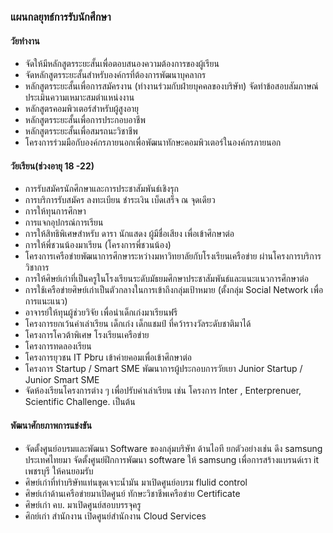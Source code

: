 ### แผนกลยุทธ์การรับนักศึกษา
#### วัยทำงาน
* จัดให้มีหลักสูตรระยะสั้นเพื่อตอบสนองความต้องการของผู้เรียน
* จัดหลักสูตรระยะสั้นสำหรับองค์กรที่ต้องการพัฒนาบุคลากร
* หลักสูตรระยะสั้นเพื่อการสมัครงาน (ทำงานร่วมกับฝ่ายบุคคลของบริษัท) จัดทำข้อสอบสัมภาษณ์ ประเมินความเหมาะสมตำแหน่งงาน
* หลักสูตรคอมพิวเตอร์สำหรับผู้สูงอายุ
* หลักสูตรระยะสั้นเพื่อการประกอบอาชีพ
* หลักสูตรระยะสั้นเพื่อสมรถนะวิชาชีพ
* โครงการร่วมมือกับองค์กรภายนอกเพื่อพัฒนาทักษะคอมพิวเตอร์ในองค์กรภายนอก


#### วัยเรียน(ช่วงอายุ 18 -22)
* การรับสมัครนักศึกษาและการประชาสัมพันธ์เชิงรุก
* การบริการรับสมัคร ลงทะเบียน ชำระเงิน เบ็ดเสร็จ ณ จุดเดียว
* การให้ทุนการศึกษา
* การแจกอุปกรณ์การเรียน
* การให้สิทธิพิเศษสำหรับ ดารา นักแสดง ผู้มีชื่อเสียง เพื่อเข้าศึกษาต่อ
* การให้พี่ชวนน้องมาเรียน (โครงการพี่ชวนน้อง)
* โครงการเครือข่ายพัฒนาการศึกษาระหว่างมหาวิทยาลัยกับโรงเรียนเครือข่าย ผ่านโครงการบริการวิชาการ
* การให้ศิษย์เก่าที่เป็นครูในโรงเรียนระดับมัธยมศึกษาประชาสัมพันธ์และแนะแนวการศึกษาต่อ
* การใช้เครือข่ายศิษย์เก่าเป็นตัวกลางในการเข้าถึงกลุ่มเป้าหมาย (ตั้งกลุ่ม Social Network เพื่อการแนะแนว)
* อาจารย์ให้ทุนผู้ช่วยวิจัย เพื่อนำเด็กเก่งมาเรียนฟรี
* โครงการยกเว้นค่าเล่าเรียน เด็กเก่ง เด็กแชมป์ ที่คว้ารางวัลระดับชาติมาได้
* โครงการโควต้าพิเศษ โรงเรียนเครือข่าย
* โครงการทดลองเรียน
* โครงการยุวชน IT Pbru เข้าค่ายคอมเพื่อเข้าศึกษาต่อ
* โครงการ Startup / Smart SME พัฒนาการผู้ประกอบการวัยเยา Junior Startup / Junior Smart SME
* จัดห้องเรียนโครงการต่าง ๆ เพื่อปรับค่าเล่าเรียน เช่น โครงการ Inter , Enterprenuer, Scientific Challenge. เป็นต้น

#### พัฒนาศักยภาพการแข่งขัน
* จัดตั้งศูนย์อบรมและพัฒนา Software ของกลุ่มบริษัท ด้านไอที ยกตัวอย่างเช่น ดึง samsung ประเทศไทยมา จัดตั้งศูนย์ฝึกการพัฒนา software ให้ samsung เพื่อการสร้างแบรนด์เรา it เพชรบุรี ให้คนยอมรับ
* ศิษย์เก่าที่ทำบริษัทแท่นขุดเจาะน้ำมัน  มาเปิดศูนย์อบรม flulid control
* ศิษย์เก่าด้านเครือข่ายมาเปิดศูนย์ ทักษะวิชาชีพเครือข่าย Certificate
* ศิษย์เก่า คบ. มาเปิดศูนย์สอบบรรจุครู
* ศิกย์เก่า สำนักงาน เปิดศูนย์สำนักงาน Cloud Services
